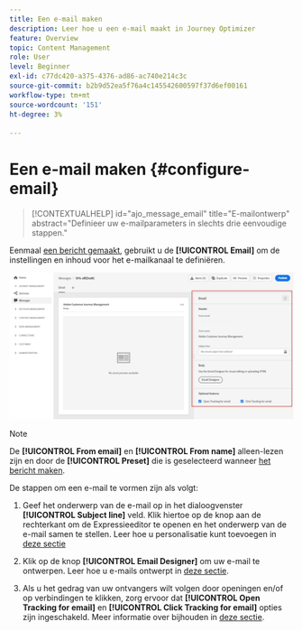```yaml
---
title: Een e-mail maken
description: Leer hoe u een e-mail maakt in Journey Optimizer
feature: Overview
topic: Content Management
role: User
level: Beginner
exl-id: c77dc420-a375-4376-ad86-ac740e214c3c
source-git-commit: b2b9d52ea5f76a4c145542600597f37d6ef00161
workflow-type: tm+mt
source-wordcount: '151'
ht-degree: 3%

---
```


# Een e-mail maken {#configure-email}

>[!CONTEXTUALHELP]
>id="ajo_message_email"
>title="E-mailontwerp"
>abstract="Definieer uw e-mailparameters in slechts drie eenvoudige stappen."

Eenmaal [een bericht gemaakt](create-message.md), gebruikt u de **[!UICONTROL Email]** om de instellingen en inhoud voor het e-mailkanaal te definiëren.

![](assets/emails-configuration.png)

>[!NOTE]
>
>De **[!UICONTROL From email]** en **[!UICONTROL From name]** alleen-lezen zijn en door de **[!UICONTROL Preset]** die is geselecteerd wanneer [het bericht maken](create-message.md).

De stappen om een e-mail te vormen zijn als volgt:

1. Geef het onderwerp van de e-mail op in het dialoogvenster **[!UICONTROL Subject line]** veld. Klik hiertoe op de knop aan de rechterkant om de Expressieeditor te openen en het onderwerp van de e-mail samen te stellen. Leer hoe u personalisatie kunt toevoegen in [deze sectie](../personalization/personalize.md)

1. Klik op de knop **[!UICONTROL Email Designer]** om uw e-mail te ontwerpen. Leer hoe u e-mails ontwerpt in [deze sectie](design-emails.md).

1. Als u het gedrag van uw ontvangers wilt volgen door openingen en/of op verbindingen te klikken, zorg ervoor dat **[!UICONTROL Open Tracking for email]** en **[!UICONTROL Click Tracking for email]** opties zijn ingeschakeld. Meer informatie over bijhouden in [deze sectie](message-tracking.md).
